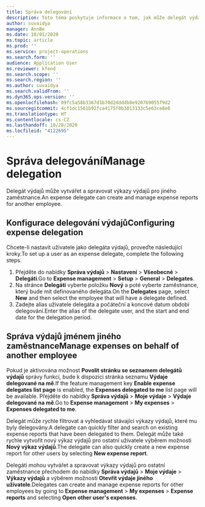```yaml
---
title: Správa delegování
description: Toto téma poskytuje informace o tom, jak může delegát výdajů vytvářet a spravovat výkazy výdajů pro jiného zaměstnance.
author: suvaidya
manager: AnnBe
ms.date: 10/01/2020
ms.topic: article
ms.prod: ''
ms.service: project-operations
ms.search.form: ''
audience: Application User
ms.reviewer: kfend
ms.search.scope: ''
ms.search.region: ''
ms.author: suvaidya
ms.search.validFrom: ''
ms.dyn365.ops.version: ''
ms.openlocfilehash: 09fc5a58b3367d1b70d2ddddb8e920769055f9d2
ms.sourcegitcommit: 4cf1dc1561b92fca4175f0b3813133c5e63ce8e6
ms.translationtype: HT
ms.contentlocale: cs-CZ
ms.lasthandoff: 10/28/2020
ms.locfileid: "4122695"
---
```

# <a name="manage-delegation"></a><span data-ttu-id="64b1c-103">Správa delegování</span><span class="sxs-lookup"><span data-stu-id="64b1c-103">Manage delegation</span></span>
<span data-ttu-id="64b1c-104">Delegát výdajů může vytvářet a spravovat výkazy výdajů pro jiného zaměstnance.</span><span class="sxs-lookup"><span data-stu-id="64b1c-104">An expense delegate can create and manage expense reports for another employee.</span></span>

## <a name="configuring-expense-delegation"></a><span data-ttu-id="64b1c-105">Konfigurace delegování výdajů</span><span class="sxs-lookup"><span data-stu-id="64b1c-105">Configuring expense delegation</span></span>

<span data-ttu-id="64b1c-106">Chcete-li nastavit uživatele jako delegáta výdajů, proveďte následující kroky.</span><span class="sxs-lookup"><span data-stu-id="64b1c-106">To set up a user as an expense delegate, complete the following steps.</span></span> 
1. <span data-ttu-id="64b1c-107">Přejděte do nabídky **Správa výdajů** > **Nastavení** > **Všeobecné** > **Delegáti**.</span><span class="sxs-lookup"><span data-stu-id="64b1c-107">Go to **Expense management** > **Setup** > **General** > **Delegates**.</span></span> 
2. <span data-ttu-id="64b1c-108">Na stránce **Delegáti** vyberte položku **Nový** a poté vyberte zaměstnance, který bude mít definovaného delegáta.</span><span class="sxs-lookup"><span data-stu-id="64b1c-108">On the **Delegates** page, select **New** and then select the employee that will have a delegate defined.</span></span> 
3. <span data-ttu-id="64b1c-109">Zadejte alias uživatele delegáta a počáteční a koncové datum období delegování.</span><span class="sxs-lookup"><span data-stu-id="64b1c-109">Enter the alias of the delegate user, and the start and end date for the delegation period.</span></span>

## <a name="manage-expenses-on-behalf-of-another-employee"></a><span data-ttu-id="64b1c-110">Správa výdajů jménem jiného zaměstnance</span><span class="sxs-lookup"><span data-stu-id="64b1c-110">Manage expenses on behalf of another employee</span></span>

<span data-ttu-id="64b1c-111">Pokud je aktivována možnost **Povolit stránku se seznamem delegátů výdajů**  správy funkcí, bude k dispozici stránka seznamu **Výdaje delegované na mě**.</span><span class="sxs-lookup"><span data-stu-id="64b1c-111">If the feature management key **Enable expense delegates list page** is enabled, the **Expenses delegated to me** list page will be available.</span></span> <span data-ttu-id="64b1c-112">Přejděte do nabídky **Správa výdajů** > **Moje výdaje** > **Výdaje delegované na mě**.</span><span class="sxs-lookup"><span data-stu-id="64b1c-112">Go to **Expense management** > **My expenses** > **Expenses delegated to me**.</span></span>

<span data-ttu-id="64b1c-113">Delegát může rychle filtrovat a vyhledávat stávající výkazy výdajů, které mu byly delegovány.</span><span class="sxs-lookup"><span data-stu-id="64b1c-113">A delegate can quickly filter and search on existing expense reports that have been delegated to them.</span></span> <span data-ttu-id="64b1c-114">Delegát může také rychle vytvořit nový výkaz výdajů pro ostatní uživatele výběrem možnosti **Nový výkaz výdajů**.</span><span class="sxs-lookup"><span data-stu-id="64b1c-114">The delegate can also quickly create a new expense report for other users by selecting **New expense report**.</span></span>

<span data-ttu-id="64b1c-115">Delegáti mohou vytvářet a spravovat výkazy výdajů pro ostatní zaměstnance přechodem do nabídky **Správa výdajů** > **Moje výdaje** > **Výkazy výdajů** a výběrem možnosti **Otevřít výdaje jiného uživatele**.</span><span class="sxs-lookup"><span data-stu-id="64b1c-115">Delegates can create and manage expense reports for other employees by going to **Expense management** > **My expenses** > **Expense reports** and selecting **Open other user's expenses**.</span></span>
